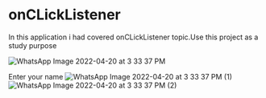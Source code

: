 # onCLickListener

In this application i had covered onCLickListener topic.Use this project as a study purpose 









![WhatsApp Image 2022-04-20 at 3 33 37 PM](https://user-images.githubusercontent.com/101108540/164204797-7d85ef01-131b-4e63-addd-f98ba149355b.jpeg)



Enter your name
![WhatsApp Image 2022-04-20 at 3 33 37 PM (1)](https://user-images.githubusercontent.com/101108540/164204887-fb16c69a-829b-4e8b-806a-8d1c38f8ccc2.jpeg)
![WhatsApp Image 2022-04-20 at 3 33 37 PM (2)](https://user-images.githubusercontent.com/101108540/164204979-b6bfce3a-c9d3-42a8-a3f7-8d6bf2b52b5a.jpeg)
